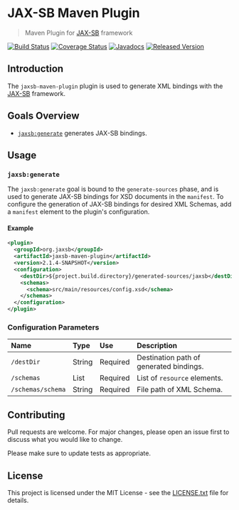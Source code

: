 # JAX-SB Maven Plugin

> Maven Plugin for [JAX-SB][jaxsb] framework

[![Build Status](https://travis-ci.org/jaxsb/jaxsb.png)](https://travis-ci.org/jaxsb/jaxsb)
[![Coverage Status](https://coveralls.io/repos/github/jaxsb/jaxsb/badge.svg)](https://coveralls.io/github/jaxsb/jaxsb)
[![Javadocs](https://www.javadoc.io/badge/org.jaxsb/jaxsb-maven-plugin.svg)](https://www.javadoc.io/doc/org.jaxsb/jaxsb-maven-plugin)
[![Released Version](https://img.shields.io/maven-central/v/org.jaxsb/jaxsb-maven-plugin.svg)](https://mvnrepository.com/artifact/org.jaxsb/jaxsb-maven-plugin)

## Introduction

The `jaxsb-maven-plugin` plugin is used to generate XML bindings with the [JAX-SB][jaxsb] framework.

## Goals Overview

* [`jaxsb:generate`](#jaxsbgenerate) generates JAX-SB bindings.

## Usage

### `jaxsb:generate`

The `jaxsb:generate` goal is bound to the `generate-sources` phase, and is used to generate JAX-SB bindings for XSD documents in the `manifest`. To configure the generation of JAX-SB bindings for desired XML Schemas, add a `manifest` element to the plugin's configuration.

#### Example

```xml
<plugin>
  <groupId>org.jaxsb</groupId>
  <artifactId>jaxsb-maven-plugin</artifactId>
  <version>2.1.4-SNAPSHOT</version>
  <configuration>
    <destDir>${project.build.directory}/generated-sources/jaxsb</destDir>
    <schemas>
      <schema>src/main/resources/config.xsd</schema>
    </schemas>
  </configuration>
</plugin>
```

### Configuration Parameters

| Name              | Type    | Use      | Description                                                                   |
|:------------------|:--------|:---------|:------------------------------------------------------------------------------|
| `/destDir`        | String  | Required | Destination path of generated bindings.                                       |
| `/schemas`        | List    | Required | List of `resource` elements.                                                  |
| `/schemas/schema` | String  | Required | File path of XML Schema.                                                      |

## Contributing

Pull requests are welcome. For major changes, please open an issue first to discuss what you would like to change.

Please make sure to update tests as appropriate.

## License

This project is licensed under the MIT License - see the [LICENSE.txt](LICENSE.txt) file for details.

[mvn-plugin]: https://img.shields.io/badge/mvn-plugin-lightgrey.svg
[jaxsb]: /
